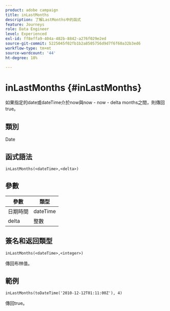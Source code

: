 ```yaml
---
product: adobe campaign
title: inLastMonths
description: 了解LastMonths中的函式
feature: Journeys
role: Data Engineer
level: Experienced
exl-id: ff8effa9-404a-482b-8842-a276f029e2ed
source-git-commit: 5225045f02fb1b2a8505756d9d7f6f60a32b3ed6
workflow-type: tm+mt
source-wordcount: '44'
ht-degree: 18%

---
```


# inLastMonths {#inLastMonths}

如果指定的date或dateTime介於now與now - now - delta months之間，則傳回true。

## 類別

Date

## 函式語法

`inLastMonths(<dateTime>,<delta>)`

## 參數

| 參數 | 類型 |
|-----------|------------------|
| 日期時間 | dateTime |
| delta | 整數 |

## 簽名和返回類型

`inLastMonths(<dateTime>,<integer>)`

傳回布林值。

## 範例

`inLastMonths(toDateTime('2010-12-12T01:11:00Z'), 4)`

傳回true。
